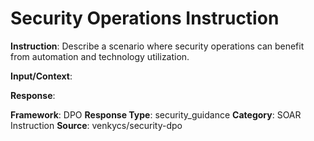 # Security Operations Instruction

**Instruction**: Describe a scenario where security operations can benefit from automation and technology utilization.

**Input/Context**: 

**Response**: 

**Framework**: DPO
**Response Type**: security_guidance
**Category**: SOAR Instruction
**Source**: venkycs/security-dpo
